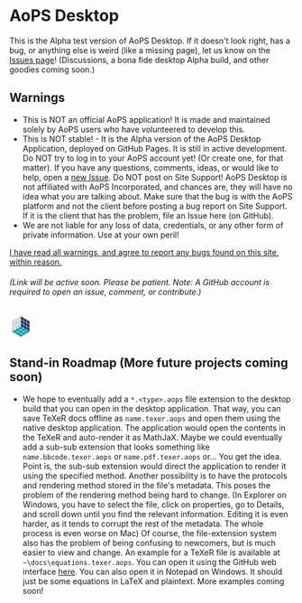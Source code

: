 # AoPS Desktop
This is the Alpha test version of AoPS Desktop. <!-- Two popular userscripts (AoPS Enhanced and AoPS Master Script), native darkmode (thanks to a pruned-down version of [Darkreader](https://github.com/darkreader/darkreader)), and all sorts of other awesome things are built right into it! --> If it doesn't look right, has a bug, or anything else is weird (like a missing page), let us know on the [Issues page](https://github.com/darkwater4213/aops-desktop/issues/new)! (Discussions, a bona fide desktop Alpha build, and other goodies coming soon.)  

## Warnings
- This is NOT an official AoPS application! It is made and maintained solely by AoPS users who have volunteered to develop this.
- This is NOT stable! - It is the Alpha version of the AoPS Desktop Application, deployed on GitHub Pages. It is still in active development. Do NOT try to log in to your AoPS account yet! (Or create one, for that matter). If you have any questions, comments, ideas, or would like to help, open a [new Issue](https://github.com/darkwater4213/aops-desktop/issues/new). Do NOT post on Site Support! AoPS Desktop is not affiliated with AoPS Incorporated, and chances are, they will have no idea what you are talking about. Make sure that the bug is with the AoPS platform and not the client before posting a bug report on Site Support. If it is the client that has the problem, file an Issue here (on GitHub). <!-- Or contact one of us directly at... -->
- We are not liable for any loss of data, credentials, or any other form of private information. Use at your own peril!  

[I have read all warnings, and agree to report any bugs found on this site, within reason.](https://github.com/darkwater4213/aops-desktop/tree/pages-deploy/docs)  
###### (Link will be active soon. Please be patient. Note: A GitHub account is required to open an issue, comment, or contribute.)  
![Loading, please wait...](https://raw.githubusercontent.com/darkwater4213/aops-desktop/main/imgs/logo-loading.gif)  
<!-- Or you can PM one of us on AoPS. Just don't expect a fast response; we can be quite inactive at times. -->  
<!-- # What is AoPS Desktop?  
AoPS desktop is a volunteer-led, user-made platform for Art of Problem Solving. Except that it has a completely revamped homepage, better (customizable!) GUI, and all sorts of other cool stuff. The original site can be found at [AoPS.com](https://artofproblemsolving.com) -->  

## Stand-in Roadmap (More future projects coming soon)
- We hope to eventually add a `*.<type>.aops` file extension to the desktop build that you can open in the desktop application. That way, you can save TeXeR docs offline as `name.texer.aops` and open them using the native desktop application. The application would open the contents in the TeXeR and auto-render it as MathJaX. Maybe we could eventually add a sub-sub extension that looks something like `name.bbcode.texer.aops` or `name.pdf.texer.aops` or... You get the idea. Point is, the sub-sub extension would direct the application to render it using the specified method. Another possibility is to have the protocols and rendering method stored in the file's metadata. This poses the problem of the rendering method being hard to change. (In Explorer on Windows, you have to select the file, click on properties, go to Details, and scroll down until you find the relevant information. Editing it is even harder, as it tends to corrupt the rest of the metadata. The whole process is even worse on Mac) Of course, the file-extension system also has the problem of being confusing to newcomers, but is much easier to view and change. An example for a TeXeR file is available at `~\docs\equations.texer.aops`. You can open it using the GitHub web interface [here](https://github.com/darkwater4213/aops-desktop/blob/main/docs/equations.texer.aops). You can also open it in Notepad on Windows. It should just be some equations in LaTeX and plaintext. More examples coming soon!  

<!-- [![darkwater4213's GitHub stats](https://github-readme-stats.vercel.app/api?username=darkwater4213)](https://github.com/anuraghazra/github-readme-stats)  [![Polydynamical's GitHub stats](https://github-readme-stats.vercel.app/api?username=Polydynamical)](https://github.com/anuraghazra/github-readme-stats) -->

<!-- Hey, do you think we should add stats here? Or should I put those in something like credits.md?  -- darkwater4213 -->
